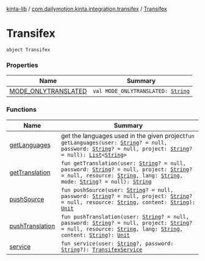 [kinta-lib](../../index.md) / [com.dailymotion.kinta.integration.transifex](../index.md) / [Transifex](./index.md)

# Transifex

`object Transifex`

### Properties

| Name | Summary |
|---|---|
| [MODE_ONLYTRANSLATED](-m-o-d-e_-o-n-l-y-t-r-a-n-s-l-a-t-e-d.md) | `val MODE_ONLYTRANSLATED: `[`String`](https://kotlinlang.org/api/latest/jvm/stdlib/kotlin/-string/index.html) |

### Functions

| Name | Summary |
|---|---|
| [getLanguages](get-languages.md) | get the languages used in the given project`fun getLanguages(user: `[`String`](https://kotlinlang.org/api/latest/jvm/stdlib/kotlin/-string/index.html)`? = null, password: `[`String`](https://kotlinlang.org/api/latest/jvm/stdlib/kotlin/-string/index.html)`? = null, project: `[`String`](https://kotlinlang.org/api/latest/jvm/stdlib/kotlin/-string/index.html)`? = null): `[`List`](https://kotlinlang.org/api/latest/jvm/stdlib/kotlin.collections/-list/index.html)`<`[`String`](https://kotlinlang.org/api/latest/jvm/stdlib/kotlin/-string/index.html)`>` |
| [getTranslation](get-translation.md) | `fun getTranslation(user: `[`String`](https://kotlinlang.org/api/latest/jvm/stdlib/kotlin/-string/index.html)`? = null, password: `[`String`](https://kotlinlang.org/api/latest/jvm/stdlib/kotlin/-string/index.html)`? = null, project: `[`String`](https://kotlinlang.org/api/latest/jvm/stdlib/kotlin/-string/index.html)`? = null, resource: `[`String`](https://kotlinlang.org/api/latest/jvm/stdlib/kotlin/-string/index.html)`, lang: `[`String`](https://kotlinlang.org/api/latest/jvm/stdlib/kotlin/-string/index.html)`, mode: `[`String`](https://kotlinlang.org/api/latest/jvm/stdlib/kotlin/-string/index.html)`? = null): `[`String`](https://kotlinlang.org/api/latest/jvm/stdlib/kotlin/-string/index.html) |
| [pushSource](push-source.md) | `fun pushSource(user: `[`String`](https://kotlinlang.org/api/latest/jvm/stdlib/kotlin/-string/index.html)`? = null, password: `[`String`](https://kotlinlang.org/api/latest/jvm/stdlib/kotlin/-string/index.html)`? = null, project: `[`String`](https://kotlinlang.org/api/latest/jvm/stdlib/kotlin/-string/index.html)`? = null, resource: `[`String`](https://kotlinlang.org/api/latest/jvm/stdlib/kotlin/-string/index.html)`, content: `[`String`](https://kotlinlang.org/api/latest/jvm/stdlib/kotlin/-string/index.html)`): `[`Unit`](https://kotlinlang.org/api/latest/jvm/stdlib/kotlin/-unit/index.html) |
| [pushTranslation](push-translation.md) | `fun pushTranslation(user: `[`String`](https://kotlinlang.org/api/latest/jvm/stdlib/kotlin/-string/index.html)`? = null, password: `[`String`](https://kotlinlang.org/api/latest/jvm/stdlib/kotlin/-string/index.html)`? = null, project: `[`String`](https://kotlinlang.org/api/latest/jvm/stdlib/kotlin/-string/index.html)`? = null, resource: `[`String`](https://kotlinlang.org/api/latest/jvm/stdlib/kotlin/-string/index.html)`, lang: `[`String`](https://kotlinlang.org/api/latest/jvm/stdlib/kotlin/-string/index.html)`, content: `[`String`](https://kotlinlang.org/api/latest/jvm/stdlib/kotlin/-string/index.html)`): `[`Unit`](https://kotlinlang.org/api/latest/jvm/stdlib/kotlin/-unit/index.html) |
| [service](service.md) | `fun service(user: `[`String`](https://kotlinlang.org/api/latest/jvm/stdlib/kotlin/-string/index.html)`?, password: `[`String`](https://kotlinlang.org/api/latest/jvm/stdlib/kotlin/-string/index.html)`?): `[`TransifexService`](../../com.dailymotion.kinta.integration.transifex.internal.model/-transifex-service/index.md) |
